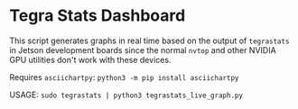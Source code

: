 # Tegra Stats Dashboard

This script generates graphs in real time based on the output of `tegrastats` in Jetson development boards since the normal `nvtop` and other NVIDIA GPU utilities don't work with these devices.

Requires `asciichartpy`: `python3 -m pip install asciichartpy`

USAGE: `sudo tegrastats | python3 tegrastats_live_graph.py`